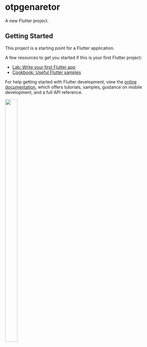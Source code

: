 # otpgenaretor

A new Flutter project.

## Getting Started

This project is a starting point for a Flutter application.

A few resources to get you started if this is your first Flutter project:

- [Lab: Write your first Flutter app](https://docs.flutter.dev/get-started/codelab)
- [Cookbook: Useful Flutter samples](https://docs.flutter.dev/cookbook)

For help getting started with Flutter development, view the
[online documentation](https://docs.flutter.dev/), which offers tutorials,
samples, guidance on mobile development, and a full API reference.




<p>
  <img src="https://user-images.githubusercontent.com/120647962/218453539-85cd8ac9-038f-4975-81f1-07c83d43cf28.png"width=28% height=45%>
  </p>
